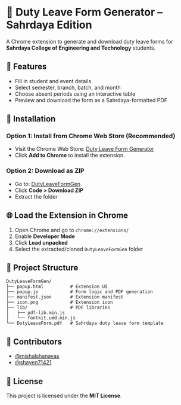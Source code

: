 # 📄 Duty Leave Form Generator – Sahrdaya Edition

A Chrome extension to generate and download duty leave forms for **Sahrdaya College of Engineering and Technology** students.

## 🚀 Features

- Fill in student and event details
- Select semester, branch, batch, and month
- Choose absent periods using an interactive table
- Preview and download the form as a Sahrdaya-formatted PDF

## 🔧 Installation

### Option 1: Install from Chrome Web Store (Recommended)

- Visit the Chrome Web Store: [Duty Leave Form Generator](https://chromewebstore.google.com/detail/eocdlimiompkkofcmkmafkkklkhgcobj?utm_source=item-share-cb)
- Click **Add to Chrome** to install the extension.


### Option 2: Download as ZIP

- Go to: [DutyLeaveFormGen](https://github.com/mishalshanavas/DutyLeaveFormGen)
- Click **Code > Download ZIP**
- Extract the folder

## 🌐 Load the Extension in Chrome

1. Open Chrome and go to `chrome://extensions/`
2. Enable **Developer Mode**
3. Click **Load unpacked**
4. Select the extracted/cloned `DutyLeaveFormGen` folder

## 📁 Project Structure

```
DutyLeaveFormGen/
├── popup.html          # Extension UI
├── popup.js            # Form logic and PDF generation
├── manifest.json       # Extension manifest
├── icon.png            # Extension icon
├── lib/                # PDF libraries
│   ├── pdf-lib.min.js
│   └── fontkit.umd.min.js
└── DutyLeaveForm.pdf   # Sahrdaya duty leave form template
```

## 👥 Contributors

- [@mishalshanavas](https://github.com/mishalshanavas)
- [@shayen71421](https://github.com/shayen71421)

## 📄 License
This project is licensed under the **MIT License**.

